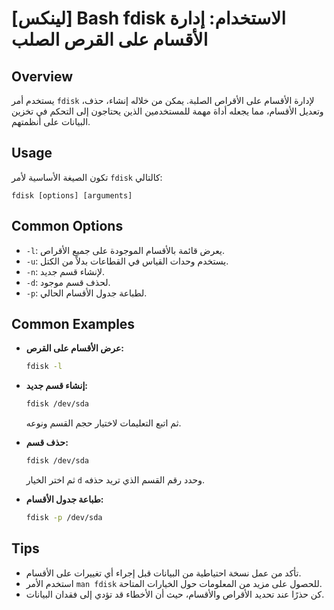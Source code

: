 # [لينكس] Bash fdisk الاستخدام: إدارة الأقسام على القرص الصلب

## Overview
يستخدم أمر `fdisk` لإدارة الأقسام على الأقراص الصلبة. يمكن من خلاله إنشاء، حذف، وتعديل الأقسام، مما يجعله أداة مهمة للمستخدمين الذين يحتاجون إلى التحكم في تخزين البيانات على أنظمتهم.

## Usage
تكون الصيغة الأساسية لأمر `fdisk` كالتالي:

```
fdisk [options] [arguments]
```

## Common Options
- `-l`: يعرض قائمة بالأقسام الموجودة على جميع الأقراص.
- `-u`: يستخدم وحدات القياس في القطاعات بدلاً من الكتل.
- `-n`: لإنشاء قسم جديد.
- `-d`: لحذف قسم موجود.
- `-p`: لطباعة جدول الأقسام الحالي.

## Common Examples
- **عرض الأقسام على القرص:**
  ```bash
  fdisk -l
  ```

- **إنشاء قسم جديد:**
  ```bash
  fdisk /dev/sda
  ```
  ثم اتبع التعليمات لاختيار حجم القسم ونوعه.

- **حذف قسم:**
  ```bash
  fdisk /dev/sda
  ```
  ثم اختر الخيار `d` وحدد رقم القسم الذي تريد حذفه.

- **طباعة جدول الأقسام:**
  ```bash
  fdisk -p /dev/sda
  ```

## Tips
- تأكد من عمل نسخة احتياطية من البيانات قبل إجراء أي تغييرات على الأقسام.
- استخدم الأمر `man fdisk` للحصول على مزيد من المعلومات حول الخيارات المتاحة.
- كن حذرًا عند تحديد الأقراص والأقسام، حيث أن الأخطاء قد تؤدي إلى فقدان البيانات.
